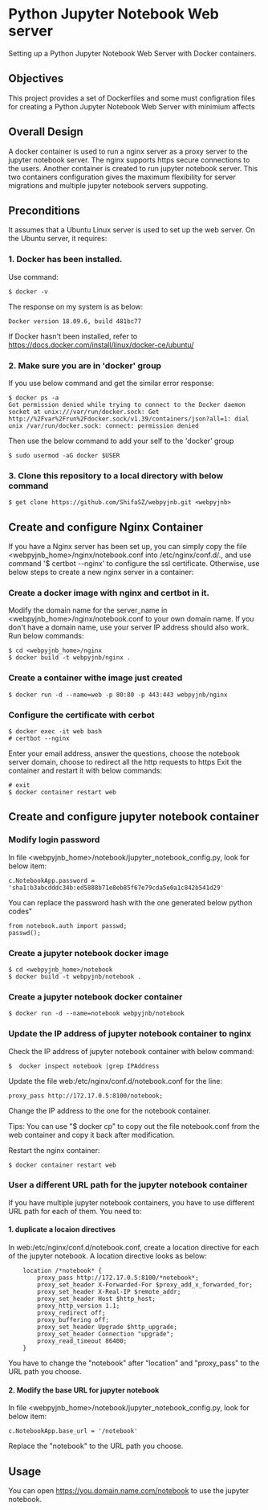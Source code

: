 # Python Jupyter Notebook Web server
Setting up a Python Jupyter Notebook Web Server with Docker containers.

## Objectives
This project provides a set of Dockerfiles and some must configration files for creating a Python Jupyter Notebook Web Server with minimium affects

## Overall Design
A docker container is used to run a nginx server as a proxy server to the jupyter notebook server. The nginx supports https secure connections to the users.
Another container is created to run jupyter notebook server.
This two containers configuration gives the maximum flexibility for server migrations and multiple jupyter notebook servers suppoting.

## Preconditions
It assumes that a Ubuntu Linux server is used to set up the web server.
On the Ubuntu server, it requires:
### 1. Docker has been installed.
Use command:
```
$ docker -v
```
The response on my system is as below:
```
Docker version 18.09.6, build 481bc77
```
If Docker hasn't been installed, refer to https://docs.docker.com/install/linux/docker-ce/ubuntu/
### 2. Make sure you are in 'docker' group
If you use below command and get the similar error response:
```
$ docker ps -a
Got permission denied while trying to connect to the Docker daemon socket at unix:///var/run/docker.sock: Get http://%2Fvar%2Frun%2Fdocker.sock/v1.39/containers/json?all=1: dial unix /var/run/docker.sock: connect: permission denied
```
Then use the below command to add your self to the 'docker' group
```
$ sudo usermod -aG docker $USER
```
### 3. Clone this repository to a local directory <webpyjnb> with below command
```
$ get clone https://github.com/ShifaSZ/webpyjnb.git <webpyjnb>
```

## Create and configure Nginx Container
If you have a Nginx server has been set up, you can simply copy the file <webpyjnb_home>/nginx/notebook.conf into /etc/nginx/conf.d/., and use command '$ certbot --nginx' to configure the ssl certificate. Otherwise, use below steps to create a new nginx server in a container:
### Create a docker image with nginx and certbot in it.
Modify the domain name for the server_name in <webpyjnb_home>/nginx/notebook.conf to your own domain name. If you don't have a domain name, use your server IP address should also work.
Run below commands:
```
$ cd <webpyjnb_home>/nginx
$ docker build -t webpyjnb/nginx .
```
### Create a container withe image just created
```
$ docker run -d --name=web -p 80:80 -p 443:443 webpyjnb/nginx
```
### Configure the certificate with cerbot
```
$ docker exec -it web bash
# certbot --nginx
```
Enter your email address, answer the questions, choose the notebook server domain, choose to redirect all the http requests to https
Exit the container and restart it with below commands:
```
# exit
$ docker container restart web
```

## Create and configure jupyter notebook container
### Modify login password
In file <webpyjnb_home>/notebook/jupyter_notebook_config.py, look for below item:
```
c.NotebookApp.password = 'sha1:b3abcdddc34b:ed5888b71e8eb85f67e79cda5e0a1c842b541d29'
```
You can replace the password hash with the one generated below python codes"
```
from notebook.auth import passwd; 
passwd();
```

### Create a jupyter notebook docker image
```
$ cd <webpyjnb_home>/notebook
$ docker build -t webpyjnb/notebook .
```
### Create a jupyter notebook docker container
```
$ docker run -d --name=notebook webpyjnb/notebook
```

### Update the IP address of jupyter notebook container to nginx
Check the IP address of jupyter notebook container with below command:
```
$  docker inspect notebook |grep IPAddress
```
Update the file web:/etc/nginx/conf.d/notebook.conf for the line:
```
proxy_pass http://172.17.0.5:8100/notebook;
```
Change the IP address to the one for the notebook container.

Tips: You can use "$ docker cp" to copy out the file notebook.conf from the web container and copy it back after modification.

Restart the nginx container:
```
$ docker container restart web
```

### User a different URL path for the jupyter notebook container
If you have multiple jupyter notebook containers, you have to use different URL path for each of them. You need to:
#### 1. duplicate a locaion directives
In web:/etc/nginx/conf.d/notebook.conf, create a location directive for each of the jupyter notebook. A location directive looks as below:
```
    location /*notebook* {
        proxy_pass http://172.17.0.5:8100/*notebook*;
        proxy_set_header X-Forwarded-For $proxy_add_x_forwarded_for;
        proxy_set_header X-Real-IP $remote_addr;
        proxy_set_header Host $http_host;
        proxy_http_version 1.1;
        proxy_redirect off;
        proxy_buffering off;
        proxy_set_header Upgrade $http_upgrade;
        proxy_set_header Connection "upgrade";
        proxy_read_timeout 86400;
    }
```
You have to change the "notebook" after "location" and "proxy_pass" to the URL path you choose.
#### 2. Modify the base URL for jupyter notebook
In file <webpyjnb_home>/notebook/jupyter_notebook_config.py, look for below item:
```
c.NotebookApp.base_url = '/notebook'
```
Replace the "notebook" to the URL path you choose.

## Usage
You can open https://you.domain.name.com/notebook to use the jupyter notebook.
